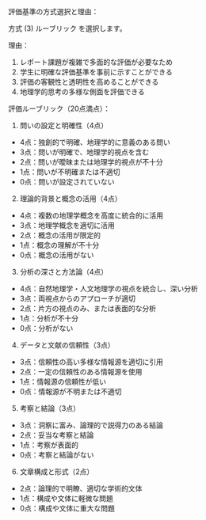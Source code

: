 評価基準の方式選択と理由：

方式 (3) ルーブリック を選択します。

理由：
1. レポート課題が複雑で多面的な評価が必要なため
2. 学生に明確な評価基準を事前に示すことができる
3. 評価の客観性と透明性を高めることができる
4. 地理学的思考の多様な側面を評価できる

評価ルーブリック（20点満点）：

1. 問いの設定と明確性（4点）
- 4点：独創的で明確、地理学的に意義のある問い
- 3点：問いが明確で、地理学的視点を含む
- 2点：問いが曖昧または地理学的視点が不十分
- 1点：問いが不明確または不適切
- 0点：問いが設定されていない

2. 理論的背景と概念の活用（4点）
- 4点：複数の地理学概念を高度に統合的に活用
- 3点：地理学概念を適切に活用
- 2点：概念の活用が限定的
- 1点：概念の理解が不十分
- 0点：概念の活用がない

3. 分析の深さと方法論（4点）
- 4点：自然地理学・人文地理学の視点を統合し、深い分析
- 3点：両視点からのアプローチが適切
- 2点：片方の視点のみ、または表面的な分析
- 1点：分析が不十分
- 0点：分析がない

4. データと文献の信頼性（3点）
- 3点：信頼性の高い多様な情報源を適切に引用
- 2点：一定の信頼性のある情報源を使用
- 1点：情報源の信頼性が低い
- 0点：情報源が不明または不適切

5. 考察と結論（3点）
- 3点：洞察に富み、論理的で説得力のある結論
- 2点：妥当な考察と結論
- 1点：考察が表面的
- 0点：考察と結論がない

6. 文章構成と形式（2点）
- 2点：論理的で明瞭、適切な学術的文体
- 1点：構成や文体に軽微な問題
- 0点：構成や文体に重大な問題